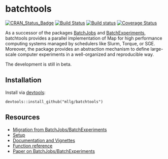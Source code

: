 # batchtools

[![CRAN_Status_Badge](http://www.r-pkg.org/badges/version/batchtools)](http://cran.r-project.org/package=batchtools)
[![Build Status](https://travis-ci.org/mllg/batchtools.svg?branch=master)](https://travis-ci.org/mllg/batchtools)
[![Build status](https://ci.appveyor.com/api/projects/status/ypp14tiiqfhnv92k?svg=true)](https://ci.appveyor.com/project/mllg/batchtools/branch/master)
[![Coverage Status](https://img.shields.io/coveralls/mllg/batchtools.svg)](https://coveralls.io/r/mllg/batchtools?branch=master)

As a successor of the packages [BatchJobs](https://github.com/tudo-r/BatchJobs) and [BatchExperiments](https://github.com/tudo-r/Batchexperiments), batchtools provides a parallel implementation of Map for high performance computing systems managed by schedulers like Slurm, Torque, or SGE.
Moreover, the package provides an abstraction mechanism to define large-scale computer experiments in a well-organized and reproducible way.

The development is still in beta.

## Installation
Install via [devtools](http://cran.r-project.org/package=devtools):
```{R}
devtools::install_github("mllg/batchtools")
```

## Resources
* [Migration from BatchJobs/BatchExperiments](https://github.com/mllg/batchtools/wiki/Migration-from-BatchJobs)
* [Setup](https://github.com/mllg/batchtools/wiki/Setup)
* [Documentation and Vignettes](https://mllg.github.io/batchtools/)
* [Function reference](https://mllg.github.io/batchtools/reference.html)
* [Paper on BatchJobs/BatchExperiments](http://www.jstatsoft.org/v64/i11)

